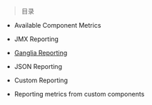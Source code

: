 

> 目录

- Available Component Metrics

- JMX Reporting

- [Ganglia Reporting](https://github.com/ZGG2016/flume-website/blob/master/%E5%8E%9F%E6%96%87%E7%BF%BB%E8%AF%91/Flume%201.9.0%20User%20Guide/Monitoring/Ganglia%20Reporting.md)

- JSON Reporting

- Custom Reporting

- Reporting metrics from custom components